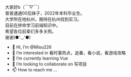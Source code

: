 大家好b（￣▽￣）　
<br>普普通通00后妹子，2022年本科毕业生。
<br>大学所在地杭州，期待在杭州找到实习。
<br>目前在拼命学习前端知识中。
<br>希望各位前辈们多多关照。
<br>谢谢(●'◡'●)





- 👋 Hi, I’m @Misu226
- 👀 I’m interested in 看时事热点，追番，看小说，看游戏攻略
- 🌱 I’m currently learning Vue
- 💞️ I’m looking to collaborate on 写项目
- 📫 How to reach me ...

<!---
Misu226/Misu226 is a ✨ special ✨ repository because its `README.md` (this file) appears on your GitHub profile.
You can click the Preview link to take a look at your changes.
--->


